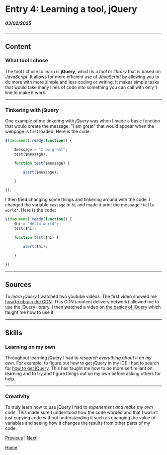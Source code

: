 # Entry 4: Learning a tool, jQuery
##### 03/02/2025

---

## Content

### What tool I chose

The tool I chose to learn is **jQuery**, which is a _tool_ or _library_ that is based on _JavaScript_. It allows for more efficient use of _JavaScript_ by allowing you to do more with more simple and less coding or writing. It makes simple tasks that would take many lines of code into something you can call with only 1 line to make it work.

---

### Tinkering with jQuery

One example of me tinkering with _jQuery_ was when I made a basic function that would create the message, "I am great" that would appear when the webpage is first loaded. Here is the code:

``` js
$(document).ready(function() {

    $message = "I am great";
    test($message);

    function test($message) {

        alert($message);

    }

});
```

I then tried changing some things and tinkering around with the code. I changed the variable `message` to `hi` and made it print the message `"Hello world"`. Here is the code:

``` js
$(document).ready(function() {
    $hi = "Hello world";
    test($hi);

    function test($hi) {

        alert($hi);

    }

})
```

---

## Sources

To _learn jQuery_ I watched two youtube videos. The first video showed me [how to obtain the CDN](https://www.youtube.com/watch?v=EwUOsRlDTLQ). This CDN (content delivery network) allowed me to use the jQuery library. I then watched a video on [the basics of jQuery](https://www.youtube.com/watch?v=Q7Nwq7319X4) which taught me how to use it.

---

## Skills

### Learning on my own

Throughout learning jQuery I had to _research everything about it on my own_. For example, to figure out how to get jQuery in my IDE I had to search for [how to get jQuery](https://www.youtube.com/watch?v=EwUOsRlDTLQ). This has taught me how to be more self reliant on learning and to try and figure things out on my own before asking others for help.

---

### Creativity

To truly learn how to use jQuery I had to _experiement and make my own code_. This made sure I understood how the code worded and that I wasn't just copying code without understanding it such as changing the value of variables and seeing how it changes the results from other parts of my code.

[Previous](entry03.md) | [Next](entry05.md)

[Home](../README.md)
